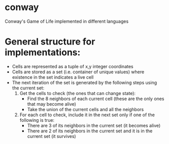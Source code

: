 # conway

Conway's Game of Life implemented in different languages

# General structure for implementations:

- Cells are represented as a tuple of x,y integer coordinates
- Cells are stored as a set (i.e. container of unique values) where existence in the set indicates a live cell
- The next iteration of the set is generated by the following steps using the current set:
    1. Get the cells to check (the ones that can change state):
        - Find the 8 neighbors of each current cell (these are the only ones that may become alive)
        - Take the union of the current cells and all the neighbors
    2. For each cell to check, include it in the next set only if one of the following is true:
        - There are 3 of its neighbors in the current set (it becomes alive)
        - There are 2 of its neighbors in the current set and it is in the current set (it survives)
